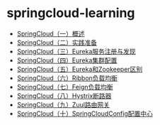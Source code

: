 # springcloud-learning
<body>
<ul>
<li><a href="https://rawcdn.githack.com/SunHaoer/springcloud-learning/90972cc93a1dd4f60b81a7cb052b1551641eb517/SpringCloud笔记/SpringCloud（一）概述.html">SpringCloud（一）概述</a></li>
<li><a href="https://rawcdn.githack.com/SunHaoer/springcloud-learning/90972cc93a1dd4f60b81a7cb052b1551641eb517/SpringCloud笔记/SpringCloud（二）实践准备.html">SpringCloud（二）实践准备</a></li>
<li><a href="https://rawcdn.githack.com/SunHaoer/springcloud-learning/90972cc93a1dd4f60b81a7cb052b1551641eb517/SpringCloud笔记/SpringCloud（三）Eureka服务注册与发现.html">SpringCloud（三）Eureka服务注册与发现</a></li>
<li><a href="https://rawcdn.githack.com/SunHaoer/springcloud-learning/90972cc93a1dd4f60b81a7cb052b1551641eb517/SpringCloud笔记/SpringCloud（四）Eureka集群配置.html">SpringCloud（四）Eureka集群配置</a></li>
<li><a href="https://rawcdn.githack.com/SunHaoer/springcloud-learning/90972cc93a1dd4f60b81a7cb052b1551641eb517/SpringCloud笔记/SpringCloud（五）Eureka和Zookeeper区别.html">SpringCloud（五）Eureka和Zookeeper区别</a></li>
<li><a href="https://rawcdn.githack.com/SunHaoer/springcloud-learning/90972cc93a1dd4f60b81a7cb052b1551641eb517/SpringCloud笔记/SpringCloud（六）Ribbon负载均衡.html">SpringCloud（六）Ribbon负载均衡</a></li>
<li><a href="https://rawcdn.githack.com/SunHaoer/springcloud-learning/90972cc93a1dd4f60b81a7cb052b1551641eb517/SpringCloud笔记/SpringCloud（七）Feign负载均衡.html">SpringCloud（七）Feign负载均衡</a></li>
<li><a href="https://rawcdn.githack.com/SunHaoer/springcloud-learning/90972cc93a1dd4f60b81a7cb052b1551641eb517/SpringCloud笔记/SpringCloud（八）Hystrix断路器.html">SpringCloud（八）Hystrix断路器</a></li>
<li><a href="https://rawcdn.githack.com/SunHaoer/springcloud-learning/90972cc93a1dd4f60b81a7cb052b1551641eb517/SpringCloud笔记/SpringCloud（九）Zuul路由网关.html">SpringCloud（九）Zuul路由网关</a></li>
<li><a href="https://rawcdn.githack.com/SunHaoer/springcloud-learning/90972cc93a1dd4f60b81a7cb052b1551641eb517/SpringCloud笔记/SpringCloud（十）SpringCloudConfig配置中心.html">SpringCloud（十）SpringCloudConfig配置中心</a></li>
</ul>
</body>

